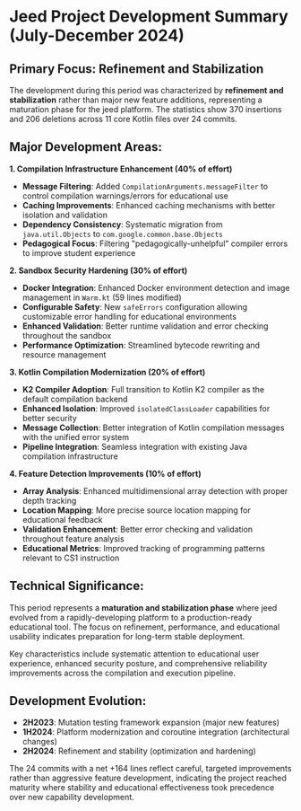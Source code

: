 # Jeed Project Development Summary (July-December 2024)

## Primary Focus: Refinement and Stabilization

The development during this period was characterized by **refinement and stabilization** rather than major new feature additions, representing a maturation phase for the jeed platform. The statistics show 370 insertions and 206 deletions across 11 core Kotlin files over 24 commits.

## Major Development Areas:

**1. Compilation Infrastructure Enhancement (40% of effort)**
- **Message Filtering**: Added `CompilationArguments.messageFilter` to control compilation warnings/errors for educational use
- **Caching Improvements**: Enhanced caching mechanisms with better isolation and validation
- **Dependency Consistency**: Systematic migration from `java.util.Objects` to `com.google.common.base.Objects`
- **Pedagogical Focus**: Filtering "pedagogically-unhelpful" compiler errors to improve student experience

**2. Sandbox Security Hardening (30% of effort)**
- **Docker Integration**: Enhanced Docker environment detection and image management in `Warm.kt` (59 lines modified)
- **Configurable Safety**: New `safeErrors` configuration allowing customizable error handling for educational environments
- **Enhanced Validation**: Better runtime validation and error checking throughout the sandbox
- **Performance Optimization**: Streamlined bytecode rewriting and resource management

**3. Kotlin Compilation Modernization (20% of effort)**
- **K2 Compiler Adoption**: Full transition to Kotlin K2 compiler as the default compilation backend
- **Enhanced Isolation**: Improved `isolatedClassLoader` capabilities for better security
- **Message Collection**: Better integration of Kotlin compilation messages with the unified error system
- **Pipeline Integration**: Seamless integration with existing Java compilation infrastructure

**4. Feature Detection Improvements (10% of effort)**
- **Array Analysis**: Enhanced multidimensional array detection with proper depth tracking
- **Location Mapping**: More precise source location mapping for educational feedback
- **Validation Enhancement**: Better error checking and validation throughout feature analysis
- **Educational Metrics**: Improved tracking of programming patterns relevant to CS1 instruction

## Technical Significance:

This period represents a **maturation and stabilization phase** where jeed evolved from a rapidly-developing platform to a production-ready educational tool. The focus on refinement, performance, and educational usability indicates preparation for long-term stable deployment.

Key characteristics include systematic attention to educational user experience, enhanced security posture, and comprehensive reliability improvements across the compilation and execution pipeline.

## Development Evolution:

- **2H2023**: Mutation testing framework expansion (major new features)
- **1H2024**: Platform modernization and coroutine integration (architectural changes)
- **2H2024**: Refinement and stability (optimization and hardening)

The 24 commits with a net +164 lines reflect careful, targeted improvements rather than aggressive feature development, indicating the project reached maturity where stability and educational effectiveness took precedence over new capability development.